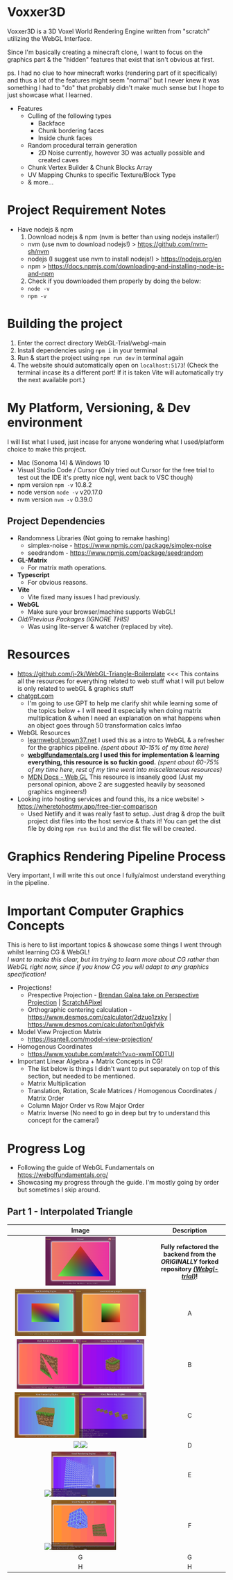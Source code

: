 # Voxxer3D
Voxxer3D is a 3D Voxel World Rendering Engine written from "scratch" utilizing the WebGL Interface.  

Since I'm basically creating a minecraft clone, I want to focus on the graphics part & the "hidden" features that exist that isn't obvious at first.

ps. I had no clue to how minecraft works (rendering part of it specifically) and thus a lot of the features might seem "normal" but I never knew it was something I had to "do" that probably didn't make much sense but I hope to just showcase what I learned.

- Features
  - Culling of the following types
    - Backface
    - Chunk bordering faces
    - Inside chunk faces
  - Random procedural terrain generation
    - 2D Noise currently, however 3D was actually possible and created caves
  - Chunk Vertex Builder & Chunk Blocks Array
  - UV Mapping Chunks to specific Texture/Block Type
  - & more...

# Project Requirement Notes
- Have nodejs & npm
  1. Download nodejs & npm (nvm is better than using nodejs installer!)
    - nvm (use nvm to download nodejs!) > https://github.com/nvm-sh/nvm
    - nodejs (I suggest use nvm to install nodejs!) > https://nodejs.org/en
    - npm > https://docs.npmjs.com/downloading-and-installing-node-js-and-npm
  2. Check if you downloaded them properly by doing the below:
    - ```node -v```
    - ```npm -v```

# Building the project
1. Enter the correct directory WebGL-Trial/webgl-main
2. Install dependencies using ```npm i``` in your terminal
3. Run & start the project using ```npm run dev``` in terminal again
4. The website should automatically open on ```localhost:5173```! (Check the terminal incase its a different port! If it is taken Vite will automatically try the next available port.)

# My Platform, Versioning, & Dev environment
I will list what I used, just incase for anyone wondering what I used/platform choice to make this project.
- Mac (Sonoma 14) & Windows 10
- Visual Studio Code / Cursor (Only tried out Cursor for the free trial to test out the IDE it's pretty nice ngl, went back to VSC though)
- npm version ```npm -v```  10.8.2
- node version ```node -v``` v20.17.0
- nvm version ```nvm -v``` 0.39.0

## Project Dependencies
  - Randomness Libraries (Not going to remake hashing)
    - simplex-noise - https://www.npmjs.com/package/simplex-noise
    - seedrandom - https://www.npmjs.com/package/seedrandom
  - **GL-Matrix**
    - For matrix math operations.
  - **Typescript**
    - For obvious reasons.  
  - **Vite**
    - Vite fixed many issues I had previously.
  - **WebGL**
    - Make sure your browser/machine supports WebGL! 
  - *Old/Previous Packages (IGNORE THIS)*
    - Was using lite-server & watcher (replaced by vite).

# Resources
- https://github.com/j-2k/WebGL-Triangle-Boilerplate <<< This contains all the resources for everything related to web stuff what I will put below is only related to webGL & graphics stuff
- [chatgpt.com](https://chatgpt.com/)
  - I'm going to use GPT to help me clarify shit while learning some of the topics below + I will need it especially when doing matrix multiplication & when I need an explanation on what happens when an object goes through 50 transformation calcs lmfao
- WebGL Resources
  - [learnwebgl.brown37.net](https://learnwebgl.brown37.net/rendering/introduction.html) I used this as a intro to WebGL & a refresher for the graphics pipeline. *(spent about 10-15% of my time here)*
  - **[webglfundamentals.org](https://webglfundamentals.org/) I used this for implementation & learning everything, this resource is so fuckin good.** *(spent about 60-75% of my time here, rest of my time went into miscellaneous resources)*
  - [MDN Docs - Web GL](https://developer.mozilla.org/en-US/docs/Web/API/WebGL_API/Tutorial/Getting_started_with_WebGL) This resource is insanely good (Just my personal opinion, above 2 are suggested heavily by seasoned graphics engineers!)
- Looking into hosting services and found this, its a nice website! > https://wheretohostmy.app/free-tier-comparison
    - Used Netlify and it was really fast to setup. Just drag & drop the built project dist files into the host service & thats it! You can get the dist file by doing ```npm run build``` and the dist file will be created.


# Graphics Rendering Pipeline Process
Very important, I will write this out once I fully/almost understand everything in the pipeline.

# Important Computer Graphics Concepts
This is here to list important topics & showcase some things I went through whilst learning CG & WebGL!  
*I want to make this clear, but im trying to learn more about CG rather than WebGL right now, since if you know CG you will adapt to any graphics specification!*

- Projections!
  - Prespective Projection - [Brendan Galea take on Perspective Projection](https://www.youtube.com/watch?v=U0_ONQQ5ZNM&ab_channel=BrendanGalea) | [ScratchAPixel](https://www.scratchapixel.com/lessons/3d-basic-rendering/perspective-and-orthographic-projection-matrix/projection-matrix-introduction.html)
  - Orthographic centering calculation - https://www.desmos.com/calculator/2dzuo1zxky | https://www.desmos.com/calculator/txn0gkfylk
- Model View Projection Matrix
  - https://jsantell.com/model-view-projection/
- Homogenous Coordinates
  - https://www.youtube.com/watch?v=o-xwmTODTUI
- Important Linear Algebra + Matrix Concepts in CG!
  - The list below is things I didn't want to put separately on top of this section, but needed to be mentioned.
  - Matrix Multiplication
  - Translation, Rotation, Scale Matrices / Homogenous Coordinates / Matrix Order
  - Column Major Order vs Row Major Order
  - Matrix Inverse (No need to go in deep but try to understand this concept for the camera!)

# Progress Log
- Following the guide of WebGL Fundamentals on https://webglfundamentals.org/
- Showcasing my progress through the guide. I'm mostly going by order but sometimes I skip around.

## Part 1 - Interpolated Triangle
| Image      | Description |
| :---:        |    :---:   |
| <img src="readme-images/1-Hello-World-Interpolated.png" width=50%>   | **Fully refactored the backend from the *ORIGINALLY* forked repository *[(Webgl-trial)](https://github.com/j-2k/webgl-trial)*!** |
| <img src="readme-images/lerpedtris.png" width=43.3%><img width=50% src="readme-images/uvquadscaled.png"> | A |
| <img src="readme-images/hellyeah.gif" width=46%><img src="readme-images/RAAHCUBE.gif" width=45%>| B |
| <img src="readme-images/PRESP PROJ.gif" width=46%><img src="readme-images/camera+debug+multiplecubes.png" width=48%>| C |
| <img src="readme-images/Screenshot 2024-10-10 at 2.01.21 PM.png" width=46%><img src="readme-images/Screenshot 2024-10-10 at 2.39.16 PM.png" width=46%> | D |
| <img src="readme-images/Screenshot 2024-10-10 at 2.03.08 PM.png" width=46%><img src="readme-images/WHATSGIOINGON.gif" width=46%> | E |
| <img src="readme-images/Screenshot 2024-10-17 at 8.33.36 AM.png" width=47%><img src="readme-images/Oct-17-2024 09-02-34.gif" width=46%> | F |
| G | G |
| H | H |


